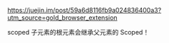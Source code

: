 https://juejin.im/post/59a6d8116fb9a024836400a3?utm_source=gold_browser_extension

scoped
子元素的根元素会继承父元素的 Scoped！